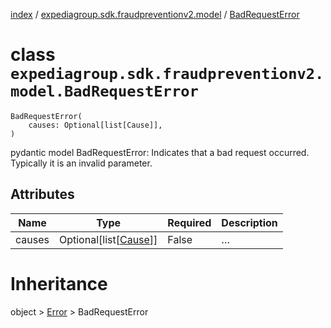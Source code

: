 [index](index.md) /
[expediagroup.sdk.fraudpreventionv2.model](expediagroup.sdk.fraudpreventionv2.model.md)
/ [BadRequestError](BadRequestError.md)

# class `expediagroup.sdk.fraudpreventionv2.model.BadRequestError`

```
BadRequestError(
    causes: Optional[list[Cause]],
)
```

pydantic model BadRequestError: Indicates that a bad request occurred.
Typically it is an invalid parameter.

## Attributes

| Name   | Type                                  | Required | Description |
| ------ | ------------------------------------- | -------- | ----------- |
| causes | Optional\[list\[[Cause](Cause.md)\]\] | False    | …           |

# Inheritance

object > [Error](Error.md) > BadRequestError

